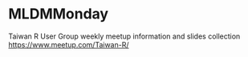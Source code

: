 # MLDMMonday
Taiwan R User Group weekly meetup information and slides collection https://www.meetup.com/Taiwan-R/
